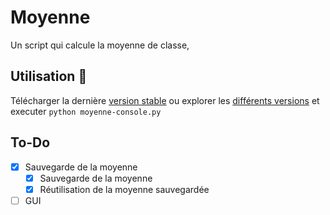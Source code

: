 # Moyenne
Un script qui calcule la moyenne de classe,

## Utilisation :rocket:
Télécharger la dernière [version stable](https://github.com/DarkOnion0/moyenne/releases/latest) ou explorer les [différents versions](https://github.com/DarkOnion0/moyenne/releases) et executer `python moyenne-console.py`

## To-Do
- [x] Sauvegarde de la moyenne 
  - [x] Sauvegarde de la moyenne
  - [x] Réutilisation de la moyenne sauvegardée
- [ ] GUI